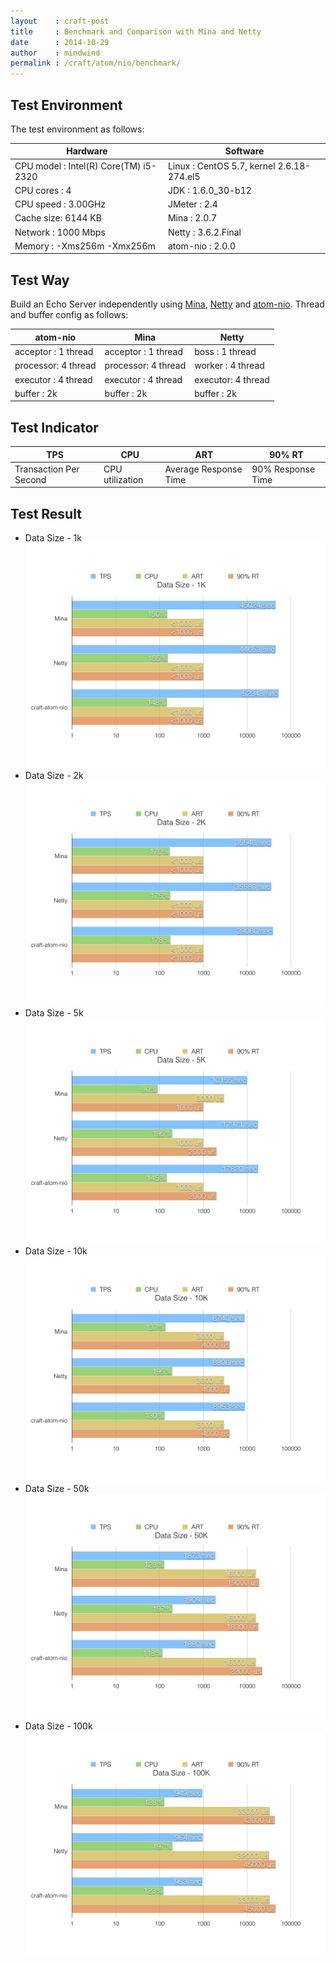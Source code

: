 ```yaml
---
layout    : craft-post
title     : Benchmark and Comparison with Mina and Netty
date      : 2014-10-29
author    : mindwind
permalink : /craft/atom/nio/benchmark/
---
```



## Test Environment

The test environment as follows:

| Hardware                              | Software                                         |
|---------------------------------------|--------------------------------------------------|
| CPU model : Intel(R) Core(TM) i5-2320 | Linux         : CentOS 5.7, kernel 2.6.18-274.el5
| CPU cores : 4                         | JDK           : 1.6.0_30-b12
| CPU speed : 3.00GHz                   | JMeter        : 2.4
| Cache size: 6144 KB                   | Mina          : 2.0.7
| Network   : 1000 Mbps                 | Netty         : 3.6.2.Final
| Memory    : -Xms256m -Xmx256m         | atom-nio      : 2.0.0


## Test Way
Build an Echo Server independently using [Mina](http://mina.apache.org),
[Netty](http://netty.io) and [atom-nio](/craft/atom/nio/).
Thread and buffer config as follows:

| atom-nio            | Mina                | Netty               |
|---------------------|---------------------|---------------------|
| acceptor : 1 thread | acceptor : 1 thread | boss    : 1 thread
| processor: 4 thread | processor: 4 thread | worker  : 4 thread
| executor : 4 thread | executor : 4 thread | executor: 4 thread
| buffer   : 2k       | buffer   : 2k       | buffer  : 2k


## Test Indicator

| TPS                    | CPU             | ART                   | 90% RT            |
|------------------------|-----------------|-----------------------|-------------------|
| Transaction Per Second | CPU utilization | Average Response Time | 90% Response Time |


## Test Result

  * Data Size - 1k  
    ![1k](/images/doc-craft-atom-nio-benchmark-1k.jpg)
  * Data Size - 2k  
    ![2k](/images/doc-craft-atom-nio-benchmark-2k.jpg)
  * Data Size - 5k  
    ![5k](/images/doc-craft-atom-nio-benchmark-5k.jpg)
  * Data Size - 10k  
    ![10k](/images/doc-craft-atom-nio-benchmark-10k.jpg)
  * Data Size - 50k  
    ![50k](/images/doc-craft-atom-nio-benchmark-50k.jpg)
  * Data Size - 100k  
    ![100k](/images/doc-craft-atom-nio-benchmark-100k.jpg)
